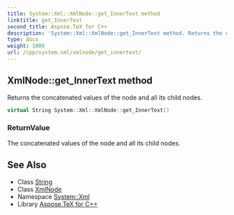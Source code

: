 ```yaml
---
title: System::Xml::XmlNode::get_InnerText method
linktitle: get_InnerText
second_title: Aspose.TeX for C++
description: 'System::Xml::XmlNode::get_InnerText method. Returns the concatenated values of the node and all its child nodes in C++.'
type: docs
weight: 1000
url: /cpp/system.xml/xmlnode/get_innertext/
---
```

## XmlNode::get_InnerText method


Returns the concatenated values of the node and all its child nodes.

```cpp
virtual String System::Xml::XmlNode::get_InnerText()
```


### ReturnValue

The concatenated values of the node and all its child nodes.

## See Also

* Class [String](../../../system/string/)
* Class [XmlNode](../)
* Namespace [System::Xml](../../)
* Library [Aspose.TeX for C++](../../../)
